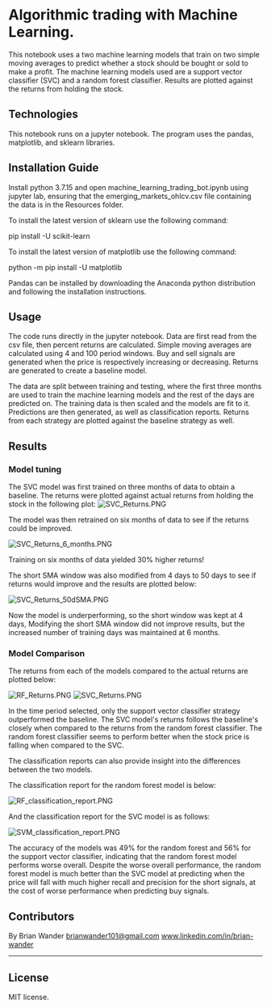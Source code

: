 # Algorithmic trading with Machine Learning.
This notebook uses a two machine learning models that train on two simple moving averages to predict whether a stock should be bought or sold to make a profit. The machine learning models used are a support vector classifier (SVC) and a random forest classifier. Results are plotted against the returns from holding the stock.

## Technologies
This notebook runs on a jupyter notebook.
The program uses the pandas, matplotlib, and sklearn libraries.

## Installation Guide
Install python 3.7.15 and open machine_learning_trading_bot.ipynb using jupyter lab, ensuring that the emerging_markets_ohlcv.csv file containing the data is in the Resources folder.

To install the latest version of sklearn use the following command:

pip install -U scikit-learn

To install the latest version of matplotlib use the following command:

python -m pip install -U matplotlib

Pandas can be installed by downloading the Anaconda python distribution and following the installation instructions.

## Usage
The code runs directly in the jupyter notebook. Data are first read from the csv file, then percent returns are calculated. Simple moving averages are calculated using 4 and 100 period windows. Buy and sell signals are generated when the price is respectively increasing or decreasing. Returns are generated to create a baseline model.

The data are split between training and testing, where the first three months are used to train the machine learning models and the rest of the days are predicted on. The training data is then scaled and the models are fit to it. Predictions are then generated, as well as classification reports. Returns from each strategy are plotted against the baseline strategy as well.

## Results

### Model tuning 
The SVC model was first trained on three months of data to obtain a baseline. The returns were plotted against actual returns from holding the stock in the following plot:
![SVC_Returns.PNG](SVC_Returns.PNG)

The model was then retrained on six months of data to see if the returns could be improved.

![SVC_Returns_6_months.PNG](SVC_Returns_6_months.PNG)

Training on six months of data yielded 30% higher returns!

The short SMA window was also modified from 4 days to 50 days to see if returns would improve and the results are plotted below:

![SVC_Returns_50dSMA.PNG](SVC_Returns_50dSMA.PNG)

Now the model is underperforming, so the short window was kept at 4 days,
Modifying the short SMA window did not improve results, but the increased number of training days was maintained at 6 months.

### Model Comparison
The returns from each of the models compared to the actual returns are plotted below:

![RF_Returns.PNG](RF_Returns.PNG)
![SVC_Returns.PNG](SVC_Returns.PNG)

In the time period selected, only the support vector classifier strategy outperformed the baseline. The SVC model's returns follows the baseline's closely when compared to the returns from the random forest classifier. The random forest classifier seems to perform better when the stock price is falling when compared to the SVC.

The classification reports can also provide insight into the differences between the two models.

The classification report for the random forest model is below:

![RF_classification_report.PNG](RF_classification_report.PNG)

And the classification report for the SVC model is as follows:

![SVM_classification_report.PNG](SVM_classification_report.PNG)

The accuracy of the models was 49% for the random forest and 56% for the support vector classifier, indicating that the random forest model performs worse overall. Despite the worse overall performance, the random forest model is much better than the SVC model at predicting when the price will fall with much higher recall and precision for the short signals, at the cost of worse performance when predicting buy signals. 

## Contributors

By Brian Wander
brianwander101@gmail.com
www.linkedin.com/in/brian-wander

---

## License

MIT license.
